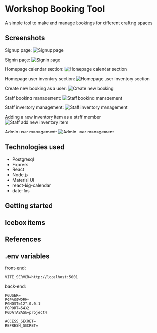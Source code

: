 # Workshop Booking Tool

A simple tool to make and manage bookings for different crafting spaces

## Screenshots
Signup page:
![Signup page](https://github.com/kr222/sei-project-4/assets/59068114/bd009f48-b6af-4ccb-8bfd-7808685fe49f)

Signin page:
![Signin page](https://github.com/kr222/sei-project-4/assets/59068114/f87b02fd-163f-4672-bd5c-ba001ee5f606)

Homepage calendar section:
![Homepage calendar section](https://github.com/kr222/sei-project-4/assets/59068114/57d27554-0a5f-4242-9740-bcc574c9c342)

Homepage user inventory section:
![Homepage user inventory section](https://github.com/kr222/sei-project-4/assets/59068114/3b5ffa20-ec01-4980-8d39-eccc90581477)


Create new booking as a user:
![Create new booking](https://github.com/kr222/sei-project-4/assets/59068114/7b482c17-5efb-4338-9229-e7d1430bf370)

Staff booking management:
![Staff booking management](https://github.com/kr222/sei-project-4/assets/59068114/f92f5ded-4c5b-418f-8472-14e30a6a49c8)

Staff inventory management:
![Staff inventory management](https://github.com/kr222/sei-project-4/assets/59068114/71434b50-d315-4329-8eef-f706edb6a892)

Adding a new inventory item as a staff member
![Staff add new inventory item](https://github.com/kr222/sei-project-4/assets/59068114/e4efa077-e8da-4692-8384-72120c9291c0)

Admin user management:
![Admin user management](https://github.com/kr222/sei-project-4/assets/59068114/33daa6e4-bf54-4043-8deb-f749b68eb8e2)









## Technologies used

- Postgresql
- Express
- React
- Node.js
- Material UI
- react-big-calendar
- date-fns

## Getting started

## Icebox items

## References

## .env variables

front-end:

```
VITE_SERVER=http://localhost:5001
```

back-end:

```
PGUSER=
PGPASSWORD=
PGHOST=127.0.0.1
PGPORT=5432
PGDATABASE=project4

ACCESS_SECRET=
REFRESH_SECRET=
```
